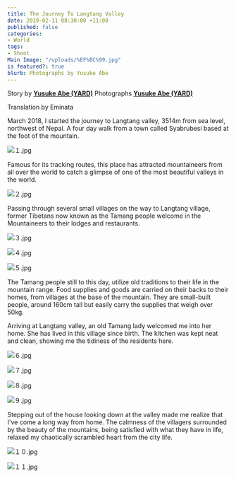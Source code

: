 ```yaml
---
title: The Journey To Langtang Valley
date: 2019-02-11 08:30:00 +11:00
published: false
categories:
- World
tags:
- Shoot
Main Image: "/uploads/%EF%BC%99.jpg"
is featured?: true
blurb: Photographs by Yusuke Abe
---
```


Story by **[Yusuke Abe (YARD)](https://www.yusukeabephoto.com/)**
Photographs **[Yusuke Abe (YARD)](https://www.yusukeabephoto.com/)**

Translation by Eminata

March 2018, I started the journey to Langtang valley, 3514m from sea level, northwest of Nepal. A four day walk from a town called Syabrubesi based at the foot of the mountain.

![１.jpg](/uploads/%EF%BC%91.jpg)

Famous for its tracking routes, this place has attracted mountaineers from all over the world to catch a glimpse of one of the most beautiful valleys in the world.

![２.jpg](/uploads/%EF%BC%92.jpg)

Passing through several small villages on the way to Langtang village, former Tibetans now known as the Tamang people welcome in the Mountaineers to their lodges and restaurants.

![３.jpg](/uploads/%EF%BC%93.jpg)

![４.jpg](/uploads/%EF%BC%94.jpg)

![５.jpg](/uploads/%EF%BC%95.jpg)

The Tamang people still to this day, utilize old traditions to their life in the mountain range. Food supplies and goods are carried on their backs to their homes, from villages at the base of the mountain. They are small-built people, around 160cm tall but easily carry the supplies that weigh over 50kg.
 
Arriving at Langtang valley, an old Tamang lady welcomed me into her home. She has lived in this village since birth. The kitchen was kept neat and clean, showing me the tidiness of the residents here.

![６.jpg](/uploads/%EF%BC%96.jpg)

![７.jpg](/uploads/%EF%BC%97.jpg)

![８.jpg](/uploads/%EF%BC%98.jpg)

![９.jpg](/uploads/%EF%BC%99.jpg)

Stepping out of the house looking down at the valley made me realize that I've come a long way from home. The calmness of the villagers surrounded by the beauty of the mountains, being satisfied with what they have in life, relaxed my chaotically scrambled heart from the city life.

![１０.jpg](/uploads/%EF%BC%91%EF%BC%90.jpg)

![１１.jpg](/uploads/%EF%BC%91%EF%BC%91.jpg)